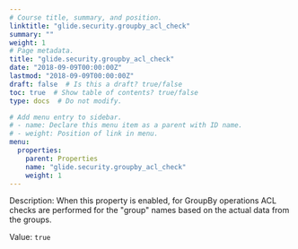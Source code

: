 ```yaml
---
# Course title, summary, and position.
linktitle: "glide.security.groupby_acl_check"
summary: ""
weight: 1
# Page metadata.
title: "glide.security.groupby_acl_check"
date: "2018-09-09T00:00:00Z"
lastmod: "2018-09-09T00:00:00Z"
draft: false  # Is this a draft? true/false
toc: true  # Show table of contents? true/false
type: docs  # Do not modify.

# Add menu entry to sidebar.
# - name: Declare this menu item as a parent with ID name.
# - weight: Position of link in menu.
menu:
  properties:
    parent: Properties
    name: "glide.security.groupby_acl_check"
    weight: 1
---
```


Description: When this property is enabled, for GroupBy operations ACL checks are performed for the "group" names based on the actual data from the groups.


Value: `true`